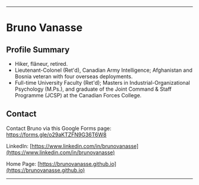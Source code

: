 * * *
# Bruno Vanasse

## Profile Summary
* Hiker, flâneur, retired. 
* Lieutenant-Colonel (Ret'd), Canadian Army Intelligence; Afghanistan and Bosnia veteran with four overseas deployments. 
* Full-time University Faculty (Ret'd); Masters in Industrial-Organizational Psychology (M.Ps.), and graduate of the Joint Command & Staff Programme (JCSP) at the Canadian Forces College.

## Contact 

Contact Bruno via this Google Forms page: [https://forms.gle/o29aKTZFN9G36T6W8 ](https://forms.gle/o29aKTZFN9G36T6W8) 

LinkedIn: [https://www.linkedin.com/in/brunovanasse](https://www.linkedin.com/in/brunovanasse)

Home Page: [https://brunovanasse.github.io](https://brunovanasse.github.io)

* * *
